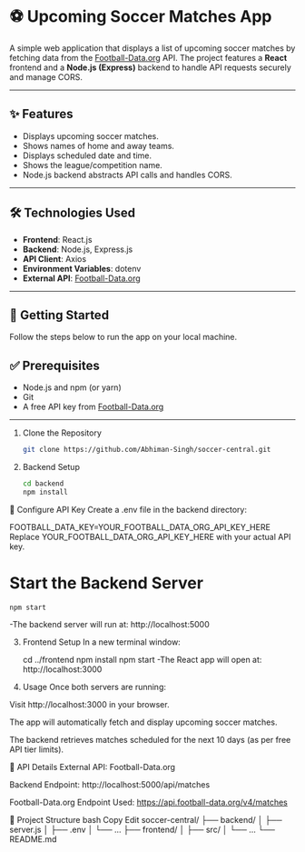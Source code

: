 # ⚽ Upcoming Soccer Matches App

A simple web application that displays a list of upcoming soccer matches by fetching data from the [Football-Data.org](https://www.football-data.org/) API. The project features a **React** frontend and a **Node.js (Express)** backend to handle API requests securely and manage CORS.

---

## ✨ Features

- Displays upcoming soccer matches.
- Shows names of home and away teams.
- Displays scheduled date and time.
- Shows the league/competition name.
- Node.js backend abstracts API calls and handles CORS.

---

## 🛠️ Technologies Used

- **Frontend**: React.js  
- **Backend**: Node.js, Express.js  
- **API Client**: Axios  
- **Environment Variables**: dotenv  
- **External API**: [Football-Data.org](https://www.football-data.org/)

---

## 🚀 Getting Started

Follow the steps below to run the app on your local machine.

## ✅ Prerequisites

- Node.js and npm (or yarn)
- Git
- A free API key from [Football-Data.org](https://www.football-data.org/client/register)

---

1. Clone the Repository
   ```bash
   git clone https://github.com/Abhiman-Singh/soccer-central.git


 2. Backend Setup
    ```bash
    cd backend
    npm install
🔐 Configure API Key
Create a .env file in the backend directory:

FOOTBALL_DATA_KEY=YOUR_FOOTBALL_DATA_ORG_API_KEY_HERE
Replace YOUR_FOOTBALL_DATA_ORG_API_KEY_HERE with your actual API key.

# Start the Backend Server

    npm start
-The backend server will run at: http://localhost:5000

3. Frontend Setup
In a new terminal window:

   cd ../frontend
   npm install
   npm start
-The React app will open at: http://localhost:3000

4.  Usage
Once both servers are running:

Visit http://localhost:3000 in your browser.

The app will automatically fetch and display upcoming soccer matches.

The backend retrieves matches scheduled for the next 10 days (as per free API tier limits).

📡 API Details
External API: Football-Data.org

Backend Endpoint: http://localhost:5000/api/matches

Football-Data.org Endpoint Used: https://api.football-data.org/v4/matches

📁 Project Structure
bash
Copy
Edit
soccer-central/
├── backend/
│   ├── server.js
│   ├── .env
│   └── ...
├── frontend/
│   ├── src/
│   └── ...
└── README.md
